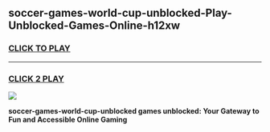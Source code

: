 
## soccer-games-world-cup-unblocked-Play-Unblocked-Games-Online-h12xw
<h3>
<a href="https://premium76.site?title=soccer-games-world-cup-unblocked&ref=25A">CLICK TO PLAY</a></h3>
<hr>

<h3>
<a href="https://premium76.site?title=soccer-games-world-cup-unblocked&ref=25A">CLICK 2 PLAY</a>
  
</h3>

<a href="https://premium76.site?title=soccer-games-world-cup-unblocked&ref=25A"><img src="https://clearcache.store/games.png"></a>


**soccer-games-world-cup-unblocked games unblocked: Your Gateway to Fun and Accessible Online Gaming**
